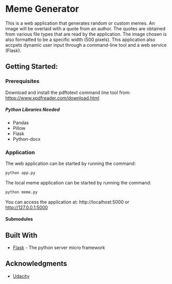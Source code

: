 # Meme Generator

This is a web application that generates random or custom memes. An image will be overlaid with a quote from an author. The quotes are obtained from various file types that are read by the application. The image chosen is also formatted to be a specific width (500 pixels). This application also accpets dynamic user input through a command-line tool and a web service (Flask).

## Getting Started:

### Prerequisites

Download and install the pdftotext command line tool from: https://www.xpdfreader.com/download.html

##### Python Libraries Needed

- Pandas
- Pillow
- Flask
- Python-docx

### Application

The web application can be started by running the command:
```bash
python app.py
```

The local meme application can be started by running the command:
```bash
python meme.py
```

You can access the application at: http://localhost:5000 or http://127.0.0.1:5000

#### Submodules



## Built With

* [Flask](http://flask.pocoo.org/) - The python server micro framework

## Acknowledgments

* [Udacity](https://www.udacity.com/)
